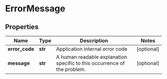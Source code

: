 # ErrorMessage

## Properties
| Name | Type | Description | Notes |
| ------------ | ------------- | ------------- | ------------- |
| **error_code** | **str** | Application internal error code  | [optional]  |
| **message** | **str** | A human readable explanation specific to this occurrence of the problem.  | [optional]  |


